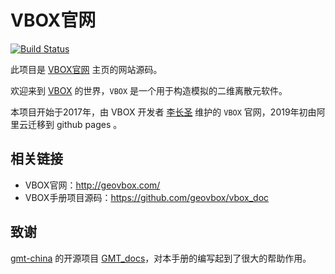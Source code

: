 # VBOX官网

[![Build Status](https://travis-ci.org/geovbox/geovbox.com.svg?branch=master)](https://travis-ci.org/geovbox/geovbox.com)

此项目是 [VBOX官网](http://geovbox.com) 主页的网站源码。

欢迎来到 [VBOX](http://geovbox.com/) 的世界，`VBOX` 是一个用于构造模拟的二维离散元软件。

本项目开始于2017年，由 VBOX 开发者 [李长圣](http://geovbox.com/about/lichangsheng/) 维护的 `VBOX` 官网，2019年初由阿里云迁移到 github pages 。

## 相关链接

- VBOX官网：http://geovbox.com/
- VBOX手册项目源码：https://github.com/geovbox/vbox_doc


## 致谢

[gmt-china](https://github.com/gmt-china) 的开源项目 [GMT_docs](https://github.com/gmt-china/gmt-china.org)，对本手册的编写起到了很大的帮助作用。

